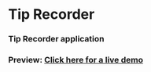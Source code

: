 # Tip Recorder
### Tip Recorder application
### Preview: [Click here for a live demo](https://kylbutlr.com/tip-recorder/)
